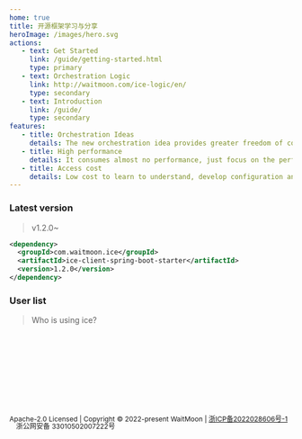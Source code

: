 ```yaml
---
home: true
title: 开源框架学习与分享
heroImage: /images/hero.svg
actions:
   - text: Get Started
     link: /guide/getting-started.html
     type: primary
   - text: Orchestration Logic
     link: http://waitmoon.com/ice-logic/en/
     type: secondary
   - text: Introduction
     link: /guide/
     type: secondary
features:
   - title: Orchestration Ideas
     details: The new orchestration idea provides greater freedom of configuration while ensuring decoupling and reuse, which greatly reduces the cost of rule maintenance.
   - title: High performance
     details: It consumes almost no performance, just focus on the performance of the business itself.
   - title: Access cost
     details: Low cost to learn to understand, develop configuration and abstraction.
---
```


### Latest version
> v1.2.0~

```xml
<dependency>
  <groupId>com.waitmoon.ice</groupId>
  <artifactId>ice-client-spring-boot-starter</artifactId>
  <version>1.2.0</version>
</dependency>
```


### User list
> Who is using ice?

<div class="row">
<span class="link">
    <a href="https://www.agora.io" target="_blank">
        <img :src="$withBase('/images/user/agora.png')" class="no-zoom">
    </a>
</span>
<span class="link">
    <a href="https://www.ximalaya.com" target="_blank">
        <img :src="$withBase('/images/user/xima.png')" class="no-zoom">
    </a>
</span>
<span class="link">
    <a href="https://www.h3c.com" target="_blank">
        <img :src="$withBase('/images/user/h3c.png')" class="no-zoom">
    </a>
</span>
<span class="link">
    <a href="https://www.tuhu.cn" target="_blank">
        <img :src="$withBase('/images/user/tuhu.png')" class="no-zoom">
    </a>
</span>
<span class="link">
    <a href="https://www.htwins.com.cn" target="_blank">
        <img :src="$withBase('/images/user/huatai.png')" class="no-zoom">
    </a>
</span>
<span class="link">
    <a href="https://www.lizhi.fm" target="_blank">
        <img :src="$withBase('/images/user/lizhi.png')" class="no-zoom">
    </a>
</span>
<span class="link">
    <a href="http://www.china-hushan.com" target="_blank">
        <img :src="$withBase('/images/user/hushan.png')" class="no-zoom">
    </a>
</span>
</div>
<div class="row">
<span class="link">
    <a href="https://www.iflytek.com/" target="_blank">
        <img :src="$withBase('/images/user/iflytek.png')" class="no-zoom">
    </a>
</span>
<span class="link">
    <a href="https://www.princesky.com/" target="_blank">
        <img :src="$withBase('/images/user/lampo.png')" class="no-zoom">
    </a>
</span>
<span class="link">
    <a href="http://www.xibaoda.com/" target="_blank">
        <img :src="$withBase('/images/user/xibaoda.png')" class="no-zoom">
    </a>
</span>
<span class="link">
    <a href="https://www.zfire.top/" target="_blank">
        <img :src="$withBase('/images/user/zfire.png')" class="no-zoom">
    </a>
</span>
</div>
<br><br>

<!-- ### test
<CodeGroup>
   <CodeGroupItem title="1" active>

```bash
````

   </CodeGroupItem>

   <CodeGroupItem title="2">

```bash

````
   </CodeGroupItem>
</CodeGroup> -->

<div class="footer" style="font-size:12px">
  <p>
  Apache-2.0 Licensed | Copyright © 2022-present WaitMoon | <a href="https://beian.miit.gov.cn">浙ICP备2022028606号-1</a><a href="http://www.beian.gov.cn/portal/registerSystemInfo?recordcode=33010502007222" style="display:inline-block;text-decoration:none;height:12px;line-height:12px;">
  <img src="/images/icons/beian.png" style="float:left;height:12px"/>浙公网安备 33010502007222号</a>
  </p>
</div>

<style>
  .link {
    width: 8.4em;
    text-align: left;
  }
  .link img {
    height:1.5em;
    max-width:180px;
    margin: 14px;
  }
  .page-wwads{
    width:100%!important;
    min-height: 0;
    margin: 0;
  }
  .page-wwads .wwads-img img{
    width:80px!important;
  }
  .page-wwads .wwads-poweredby{
    width: 40px;
    position: absolute;
    right: 25px;
    bottom: 3px;
  }
  .wwads-content .wwads-text, .page-wwads .wwads-text{
    height: 100%;
    padding-top: 5px;
    display: block;
  }
  .row {
    display: flex;
    flex-direction: row;
  }
  .col {
    display: flex;
    flex-direction: column;
  }
  .introContent {
    margin-top: 15px;
    font-size: 14px;
  }

</style>
		 

